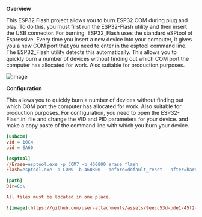 
**Overview**

This ESP32 Flash project allows you to burn ESP32 COM during plug and play.
To do this, you must first run the ESP32-Flash utility and then insert the USB connector.
For burning, ESP32_Flash uses the standard eSPtool of Еsprеssive. 
Every time you insert a new device into your computer, it gives you a new COM port that you need to enter in the esptool command line.
The ESP32_Flash utility detects this automatically.
This allows you to quickly burn a number of devices without finding out which COM port the computer has allocated for work.
Also suitable for production purposes.

![image](https://github.com/user-attachments/assets/64d4104f-b477-46b2-9f3f-5a61a74f91a9)

**Configuration**

This allows you to quickly burn a number of devices without finding out which COM port the computer has allocated for work.
Also suitable for production purposes.
For configuration, you need to open the ESP32-Flash.ini file and change the VID and PID parameters for your device.
and make a copy paste of the command line with which you burn your device.

```ini
[usbcom]
vid = 10C4
pid = EA60

[esptool]
//Erase=esptool.exe -p COM7 -b 460800 erase_flash
Flash=esptool.exe -p COM9 -b 460800 --before=default_reset --after=hard_reset  write_flash --flash_mode dio --flash_freq 80m --flash_size 4MB 0x0 bootloader.bin 0x10000 app.bin 0x8000 partition-table.bin

[path]
Dir=C:\

All files must be located in one place.

![image](https://github.com/user-attachments/assets/9eecc53d-bde1-45f2-b28d-b856abf72a8f)
